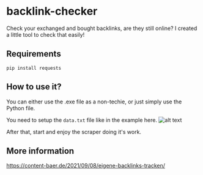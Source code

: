# backlink-checker
 Check your exchanged and bought backlinks, are they still online?
 I created a little tool to check that easily!
 
 ## Requirements
 `pip install requests`
 
 ## How to use it?
 You can either use the .exe file as a non-techie, or just simply use the Python file.
 
 You need to setup the `data.txt` file like in the example here.
 ![alt text](https://content-baer.de/wp-content/uploads/2021/09/Text-Dokument-fuer-SEO-Tool-Backlinktracker.jpg)
 
 After that, start and enjoy the scraper doing it's work.

## More information

https://content-baer.de/2021/09/08/eigene-backlinks-tracken/
